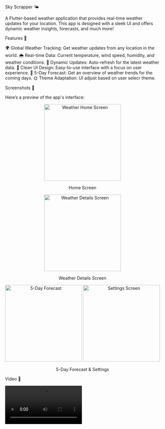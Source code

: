Sky Scrapper 🌤️

A Flutter-based weather application that provides real-time weather updates for your location. This app is designed with a sleek UI and offers dynamic weather insights, forecasts, and much more!



Features 🚀

🌍 Global Weather Tracking: Get weather updates from any location in the world.
🌦️ Real-time Data: Current temperature, wind speed, humidity, and weather conditions.
🔄 Dynamic Updates: Auto-refresh for the latest weather data.
🎨 Clean UI Design: Easy-to-use interface with a focus on user experience.
📅 5-Day Forecast: Get an overview of weather trends for the coming days.
🌞 Theme Adaptation: UI adjust based on user selecr theme.

Screenshots 📸

Here’s a preview of the app's interface:

<div align="center"> <img src="https://github.com/tvishabhatt/sky_Scrapper_weatherapp/assets/122964289/ef5a03b3-69cf-488b-9879-eabe343a4dfe" alt="Weather Home Screen" width="250"/> <p>Home Screen</p> </div> <div align="center"> <img src="https://github.com/tvishabhatt/sky_Scrapper_weatherapp/assets/122964289/465fdd8d-3bb9-4445-a2c7-9e23a044d85d" alt="Weather Details Screen" width="250"/> <p>Weather Details Screen</p> </div> <div align="center"> <img src="https://github.com/tvishabhatt/sky_Scrapper_weatherapp/assets/122964289/cd3bee60-6e90-42e4-81f8-b7af47a2e104" alt="5-Day Forecast" width="250"/> <img src="https://github.com/tvishabhatt/sky_Scrapper_weatherapp/assets/122964289/dd8c4f66-e049-4816-a53b-5d5ac61aaa5b" alt="Settings Screen" width="250"/> <p>5-Day Forecast & Settings</p> </div>


 Video 🎥
<div allign="center"> <video src="https://github.com/tvishabhatt/sky_Scrapper_weatherapp/assets/122964289/ff15f41f-a619-4c87-bdca-8778619def00" width="250"/></video></div>
